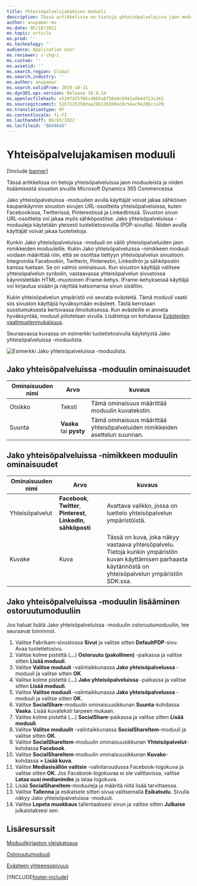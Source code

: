 ```yaml
---
title: Yhteisöpalvelujakamisen moduuli
description: Tässä artikkelissa on tietoja yhteisöpalveluissa jaon moduuleista ja niiden lisäämisestä sivuston sivuille Microsoft Dynamics 365 Commercessa.
author: anupamar-ms
ms.date: 05/18/2022
ms.topic: article
ms.prod: ''
ms.technology: ''
audience: Application User
ms.reviewer: v-chgri
ms.custom: ''
ms.assetid: ''
ms.search.region: Global
ms.search.industry: ''
ms.author: anupamar
ms.search.validFrom: 2019-10-31
ms.dyn365.ops.version: Release 10.0.14
ms.openlocfilehash: e520f425f86c4005a8756ddc0941a9b44f23c262
ms.sourcegitcommit: 52b7225350daa29b1263d8e29c54ac9e20bcca70
ms.translationtype: HT
ms.contentlocale: fi-FI
ms.lasthandoff: 06/03/2022
ms.locfileid: "8844643"
---
```

# <a name="social-share-module"></a>Yhteisöpalvelujakamisen moduuli

[!include [banner](includes/banner.md)]

Tässä artikkelissa on tietoja yhteisöpalveluissa jaon moduuleista ja niiden lisäämisestä sivuston sivuille Microsoft Dynamics 365 Commercessa.

Jako yhteisöpalveluissa -moduulien avulla käyttäjät voivat jakaa sähköisen kaupankäynnin sivuston sivujen URL-osoitteita yhteisöpalveluissa, kuten Facebookissa, Twitterissä, Pinterestissä ja LinkedInissä. Sivuston sivun URL-osoitteita voi jakaa myös sähköpostitse. Jako yhteisöpalveluissa -moduuleja käytetään yleisesti tuotetietosivuilla (PDP-sivuilla). Niiden avulla käyttäjät voivat jakaa tuotetietoja.

Kunkin Jako yhteisöpalveluissa -moduuli on säilö yhteisöpalveluiden jaon nimikkeiden moduuleille. Kukin Jako yhteisöpalveluissa -nimikkeen moduuli voidaan määrittää niin, että se osoittaa tiettyyn yhteisöpalvelun sivustoon. Integrointia Facebookin, Twitterin, Pinterestin, LinkedInin ja sähköpostin kanssa tuetaan. Se on valmis ominaisuus. Kun sivuston käyttäjä valitsee yhteisöpalvelun synbolin, vastaavassa yhteisöpalvelun sivustossa käynnistetään HTML-muotoinen iFrame-kehys. IFrame-kehyksessä käyttäjä voi kirjautua sisään ja näyttää katsomansa sivun sisällön.

Kukin yhteisöpalvelun ympäristö voi seurata evästeitä. Tämä moduuli vaatii siis sivuston käyttäjiä hyväksymään evästeet. Tästä kerrotaan suostumuksesta kertovassa ilmoituksessa. Kun evästeille ei anneta hyväksyntää, moduuli piilotetaan sivulla. Lisätietoja on kohdassa [Evästeiden vaatimustenmukaisuus](cookie-compliance.md).

Seuraavassa kuvassa on esimerkki tuotetietosivulla käytetystä Jako yhteisöpalveluissa -moduulista.

![Esimerkki Jako yhteisöpalveluissa -moduulista.](./media/ecommerce-socialshare.png)

## <a name="social-share-module-properties"></a>Jako yhteisöpalveluissa -moduulin ominaisuudet

| Ominaisuuden nimi             | Arvo                 | kuvaus |
|---------------------------|-----------------------|-------------|
| Otsikko                  | Teksti | Tämä ominaisuus määrittää moduulin kuvatekstin. |
| Suunta | **Vaaka** tai **pysty**  | Tämä ominaisuus määrittää yhteisöpalveluiden nimikkeiden asettelun suunnan. |

## <a name="social-share-item-module-properties"></a>Jako yhteisöpalveluissa -nimikkeen moduulin ominaisuudet
| Ominaisuuden nimi             | Arvo                 | kuvaus |
|---------------------------|-----------------------|-------------|
| Yhteisöpalvelut              | **Facebook**, **Twitter**, **Pinterest**, **LinkedIn**, **sähköposti** | Avattava valikko, jossa on luettelo yhteisöpalvelun ympäristöistä. |
| Kuvake |Kuva    | Tässä on kuva, joka näkyy vastaava yhteisöpalvelu. Tietoja kunkin ympäristön kuvan käyttämisen parhaasta käytännöstä on yhteisöpalvelun ympäristön SDK:ssa. |

## <a name="add-a-social-share-module-to-a-buy-box-module"></a>Jako yhteisöpalveluissa -moduulin lisääminen ostoruutumoduuliin

Jos haluat lisätä Jako yhteisöpalveluissa -moduulin ostoruutumoduuliin, tee seuraavat toiminnot.

1. Valitse Fabrikam-sivustossa **Sivut** ja valitse sitten **DefaultPDP**-sivu. Avaa tuotetietosivu. 
1. Valitse kolme pistettä (**...**) **Ostoruutu (pakollinen)** -paikassa ja valitse sitten **Lisää moduuli**.
1. Valitse **Valitse moduuli** -valintaikkunassa **Jako yhteisöpalvelussa** -moduuli ja valitse sitten **OK**.
1. Valitse kolme pistettä (**...**) **Jako yhteisöpalveluissa** -paikassa ja valitse sitten **Lisää moduuli**.
1. Valitse **Valitse moduuli** -valintaikkunassa **Jako yhteisöpalvelussa** -moduuli ja valitse sitten **OK**.
1. Valitse **SocialShare**-moduulin ominaisuusikkunan **Suunta**-kohdassa **Vaaka**. Lisää kuvateksti tarpeen mukaan.
1. Valitse kolme pistettä (**...**) **SocialShare**-paikassa ja valitse sitten **Lisää moduuli**.
1. Valitse **Valitse moduulit** -valintaikkunassa **SocialShareItem**-moduuli ja valitse sitten **OK**.
1. Valitse **SocialShareItem**-moduulin ominaisuusikkunan **Yhteisöpalvelut**-kohdassa **Facebook**.
1. Valitse **SocialShareItem**-moduulin ominaisuusikkunan **Kuvake**-kohdassa **+ Lisää kuva**.
1. Valitse **Mediasisällön valitsin** -valintaruudussa Facebook-logokuva ja valitse sitten **OK**. Jos Facebook-logokuvaa ei ole valittavissa, valitse **Lataa uusi medianimike** ja lataa logokuva.
1. Lisää **SocialShareItem**-moduuleja ja määritä niitä lisää tarvittaessa.
1. Valitse **Tallenna** ja esikatsele sitten sivua valitsemalla **Esikatselu**. Sivulla näkyy Jako yhteisöpalveluissa -moduuli.
1. Valitse **Lopeta muokkaus** tallentaaksesi sivun ja valitse sitten **Julkaise** julkaistaksesi sen.

## <a name="additional-resources"></a>Lisäresurssit

[Moduulikirjaston yleiskatsaus](starter-kit-overview.md)

[Ostoruutumoduuli](add-buy-box.md)

[Evästeen yhteensopivuus](cookie-compliance.md)


[!INCLUDE[footer-include](../includes/footer-banner.md)]
